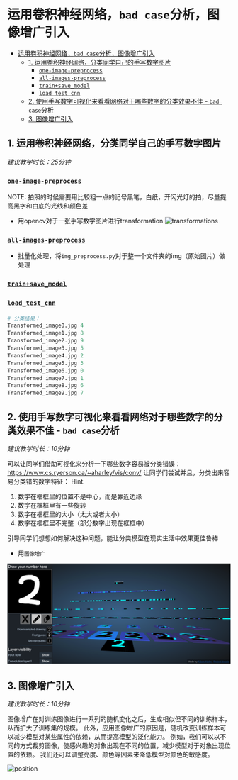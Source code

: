 # 运用卷积神经网络，`bad case`分析，图像增广引入

- [运用卷积神经网络，`bad case`分析，图像增广引入](#运用卷积神经网络bad-case分析图像增广引入)
  - [1. 运用卷积神经网络，分类同学自己的手写数字图片](#1-运用卷积神经网络分类同学自己的手写数字图片)
    - [`one-image-preprocess`](#one-image-preprocess)
    - [`all-images-preprocess`](#all-images-preprocess)
    - [`train+save_model`](#trainsave_model)
    - [`load_test_cnn`](#load_test_cnn)
  - [2. 使用手写数字可视化来看看网络对于哪些数字的分类效果不佳 - `bad case`分析](#2-使用手写数字可视化来看看网络对于哪些数字的分类效果不佳---bad-case分析)
  - [3. 图像增广引入](#3-图像增广引入)

## 1. 运用卷积神经网络，分类同学自己的手写数字图片

*建议教学时长：25分钟*

### [`one-image-preprocess`](/Module9/img_preprocess.py)

NOTE: 拍照的时候需要用比较粗一点的记号黑笔，白纸，开闪光灯的拍，尽量提高黑字和白底的光线和颜色差
- 用opencv对于一张手写数字图片进行transformation
![transformations]()
### [`all-images-preprocess`](/Module9/all_img_preprocess.py)

- 批量化处理，将`img_preprocess.py`对于整一个文件夹的img（原始图片）做处理
### [`train+save_model`](/Module9/train_CNN_network_save.py)

### [`load_test_cnn`](/Module9/load_test_cnn_model.py)

```python
# 分类结果：
Transformed_image0.jpg 4
Transformed_image1.jpg 8
Transformed_image2.jpg 9
Transformed_image3.jpg 5
Transformed_image4.jpg 2
Transformed_image5.jpg 3
Transformed_image6.jpg 0
Transformed_image7.jpg 1
Transformed_image8.jpg 6
Transformed_image9.jpg 7
```
## 2. 使用手写数字可视化来看看网络对于哪些数字的分类效果不佳 - `bad case`分析

*建议教学时长：10分钟*

可以让同学们借助可视化来分析一下哪些数字容易被分类错误：https://www.cs.ryerson.ca/~aharley/vis/conv/
让同学们尝试并且，分类出来容易分类错的数字特征：
Hint: 
1. 数字在框框里的位置不是中心，而是靠近边缘
2. 数字在框框里有一些旋转
3. 数字在框框里的大小（太大或者太小）
4. 数字在框框里不完整（部分数字出现在框框中）
  
引导同学们想想如何解决这种问题，能让分类模型在现实生活中效果更佳鲁棒 
- 用`图像增广`

![CNN handwritten digit demo](/Module8/img/CNN%20demo.png)

## 3. 图像增广引入

*建议教学时长：10分钟*

图像增广在对训练图像进行一系列的随机变化之后，生成相似但不同的训练样本，从而扩大了训练集的规模。 此外，应用图像增广的原因是，随机改变训练样本可以减少模型对某些属性的依赖，从而提高模型的泛化能力。 例如，我们可以以不同的方式裁剪图像，使感兴趣的对象出现在不同的位置，减少模型对于对象出现位置的依赖。 我们还可以调整亮度、颜色等因素来降低模型对颜色的敏感度。

![position](/)
